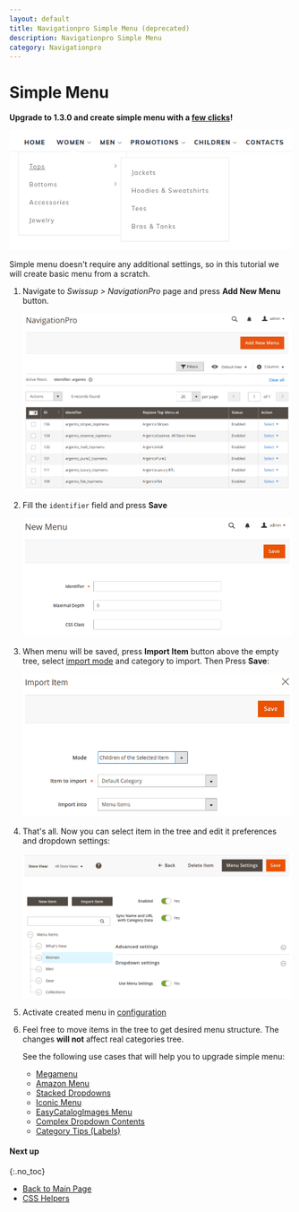 ```yaml
---
layout: default
title: Navigationpro Simple Menu (deprecated)
description: Navigationpro Simple Menu
category: Navigationpro
---
```


# Simple Menu

**Upgrade to 1.3.0 and create simple menu with a [few clicks](../../simple-menu/)!**

![Simple Menu](/images/m2/navigationpro/use-cases/simple-menu.png)

Simple menu doesn't require any additional settings, so in this tutorial we
will create basic menu from a scratch.

 1. Navigate to _Swissup > NavigationPro_ page and press **Add New Menu** button.

    ![Menu Grid](/images/m2/navigationpro/backend/menu-grid.png)

 2. Fill the `identifier` field and press **Save**

    ![Menu Settings](/images/m2/navigationpro/use-cases/simple-menu/new-menu.png)

 3. When menu will be saved, press **Import Item** button above the empty tree,
    select [import mode][import-modes] and category to import. Then Press **Save**:

    ![Import Item](/images/m2/navigationpro/use-cases/simple-menu/import-item.png)

 4. That's all. Now you can select item in the tree and edit it preferences and
    dropdown settings:

    ![Edit Item](/images/m2/navigationpro/use-cases/simple-menu/edit-item.png)

 5. Activate created menu in [configuration][config]

 6. Feel free to move items in the tree to get desired menu structure. The
    changes **will not** affect real categories tree.

    See the following use cases that will help you to upgrade simple menu:

    - [Megamenu](/m2/extensions/navigationpro/use-cases/1.2/megamenu/)
    - [Amazon Menu](/m2/extensions/navigationpro/use-cases/1.2/amazon-menu/)
    - [Stacked Dropdowns](/m2/extensions/navigationpro/use-cases/stacked-dropdowns/)
    - [Iconic Menu](/m2/extensions/navigationpro/use-cases/iconic-menu/)
    - [EasyCatalogImages Menu](/m2/extensions/navigationpro/use-cases/easycatalogimages-widget/)
    - [Complex Dropdown Contents](/m2/extensions/navigationpro/use-cases/complex-content/)
    - [Category Tips (Labels)](/m2/extensions/navigationpro/use-cases/category-tips/)

#### Next up
{:.no_toc}

 -  [Back to Main Page](/m2/extensions/navigationpro/)
 -  [CSS Helpers][css-helpers]

[simple-menu]: /m2/extensions/navigationpro/use-cases/simple-menu/ "Simple Menu"
[css-helpers]: /m2/extensions/navigationpro/customization/css-helpers/ "CSS Helpers"
[config]: /m2/extensions/navigationpro/configuration/ "Configuration"
[import-modes]: /m2/extensions/navigationpro/ui/menu-items-tree/#import-item "Import Modes"
